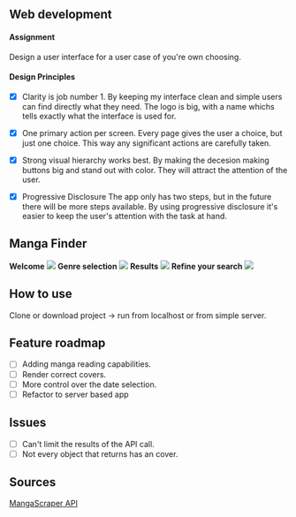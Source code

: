 ## Web development

#### Assignment
Design a user interface for a user case of you're own choosing.

#### Design Principles
- [x] Clarity is job number 1.
By keeping my interface clean and simple users can find directly what they need.
The logo is big, with a name whichs tells exactly what the interface is used for.

- [x] One primary action per screen.
Every page gives the user a choice, but just one choice. This way any significant actions are carefully taken.

- [x] Strong visual hierarchy works best.
By making the decesion making buttons big and stand out with color.
They will attract the attention of the user.

- [x] Progressive Disclosure
The app only has two steps, but in the future there will be more steps available. By using progressive disclosure it's easier to keep the user's attention with the task at hand.

## Manga Finder 
**Welcome**
![](https://github.com/jajan20/web-design/blob/master/week_01/assets/preview_01.png)
**Genre selection**
![](https://github.com/jajan20/web-design/blob/master/week_01/assets/preview_02.png)
**Results**
![](https://github.com/jajan20/web-design/blob/master/week_01/assets/preview_03.png)
**Refine your search**
![](https://github.com/jajan20/web-design/blob/master/week_01/assets/preview_04.png)

## How to use
Clone or download project -> run from localhost or from simple server.

## Feature roadmap
- [ ] Adding manga reading capabilities.
- [ ] Render correct covers.
- [ ] More control over the date selection.
- [ ] Refactor to server based app

## Issues
- [ ] Can't limit the results of the API call.
- [ ] Not every object that returns has an cover.

## Sources
[MangaScraper API](https://market.mashape.com/doodle/manga-scraper#)
